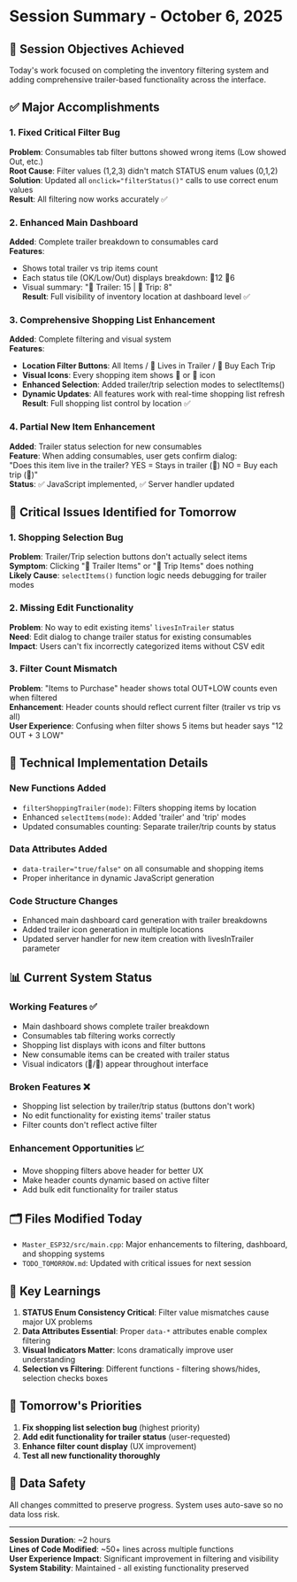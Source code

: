 # Session Summary - October 6, 2025

## 🎯 **Session Objectives Achieved**
Today's work focused on completing the inventory filtering system and adding comprehensive trailer-based functionality across the interface.

## ✅ **Major Accomplishments**

### 1. **Fixed Critical Filter Bug** 
**Problem**: Consumables tab filter buttons showed wrong items (Low showed Out, etc.)  
**Root Cause**: Filter values (1,2,3) didn't match STATUS enum values (0,1,2)  
**Solution**: Updated all `onclick="filterStatus()"` calls to use correct enum values  
**Result**: All filtering now works accurately ✅

### 2. **Enhanced Main Dashboard** 
**Added**: Complete trailer breakdown to consumables card  
**Features**: 
- Shows total trailer vs trip items count
- Each status tile (OK/Low/Out) displays breakdown: 🚛12 🛒6
- Visual summary: "🚚 Trailer: 15 | 🛒 Trip: 8"  
**Result**: Full visibility of inventory location at dashboard level ✅

### 3. **Comprehensive Shopping List Enhancement**
**Added**: Complete filtering and visual system  
**Features**:
- **Location Filter Buttons**: All Items / 🚚 Lives in Trailer / 🛒 Buy Each Trip
- **Visual Icons**: Every shopping item shows 🚛 or 🛒 icon
- **Enhanced Selection**: Added trailer/trip selection modes to selectItems()
- **Dynamic Updates**: All features work with real-time shopping list refresh  
**Result**: Full shopping list control by location ✅

### 4. **Partial New Item Enhancement**
**Added**: Trailer status selection for new consumables  
**Feature**: When adding consumables, user gets confirm dialog:  
"Does this item live in the trailer? YES = Stays in trailer (🚚) NO = Buy each trip (🛒)"  
**Status**: ✅ JavaScript implemented, ✅ Server handler updated  

## 🚨 **Critical Issues Identified for Tomorrow**

### 1. **Shopping Selection Bug** 
**Problem**: Trailer/Trip selection buttons don't actually select items  
**Symptom**: Clicking "🚚 Trailer Items" or "🛒 Trip Items" does nothing  
**Likely Cause**: `selectItems()` function logic needs debugging for trailer modes  

### 2. **Missing Edit Functionality**
**Problem**: No way to edit existing items' `livesInTrailer` status  
**Need**: Edit dialog to change trailer status for existing consumables  
**Impact**: Users can't fix incorrectly categorized items without CSV edit  

### 3. **Filter Count Mismatch**
**Problem**: "Items to Purchase" header shows total OUT+LOW counts even when filtered  
**Enhancement**: Header counts should reflect current filter (trailer vs trip vs all)  
**User Experience**: Confusing when filter shows 5 items but header says "12 OUT + 3 LOW"  

## 🔧 **Technical Implementation Details**

### **New Functions Added**
- `filterShoppingTrailer(mode)`: Filters shopping items by location
- Enhanced `selectItems(mode)`: Added 'trailer' and 'trip' modes  
- Updated consumables counting: Separate trailer/trip counts by status

### **Data Attributes Added**
- `data-trailer="true/false"` on all consumable and shopping items
- Proper inheritance in dynamic JavaScript generation

### **Code Structure Changes**
- Enhanced main dashboard card generation with trailer breakdowns
- Added trailer icon generation in multiple locations
- Updated server handler for new item creation with livesInTrailer parameter

## 📊 **Current System Status**

### **Working Features** ✅
- Main dashboard shows complete trailer breakdown  
- Consumables tab filtering works correctly
- Shopping list displays with icons and filter buttons  
- New consumable items can be created with trailer status
- Visual indicators (🚛/🛒) appear throughout interface

### **Broken Features** ❌  
- Shopping list selection by trailer/trip status (buttons don't work)
- No edit functionality for existing items' trailer status
- Filter counts don't reflect active filter

### **Enhancement Opportunities** 📈
- Move shopping filters above header for better UX
- Make header counts dynamic based on active filter
- Add bulk edit functionality for trailer status

## 🗂️ **Files Modified Today**
- `Master_ESP32/src/main.cpp`: Major enhancements to filtering, dashboard, and shopping systems
- `TODO_TOMORROW.md`: Updated with critical issues for next session

## 🧠 **Key Learnings**

1. **STATUS Enum Consistency Critical**: Filter value mismatches cause major UX problems
2. **Data Attributes Essential**: Proper `data-*` attributes enable complex filtering  
3. **Visual Indicators Matter**: Icons dramatically improve user understanding
4. **Selection vs Filtering**: Different functions - filtering shows/hides, selection checks boxes

## 🎯 **Tomorrow's Priorities**

1. **Fix shopping list selection bug** (highest priority)
2. **Add edit functionality for trailer status** (user-requested) 
3. **Enhance filter count display** (UX improvement)
4. **Test all new functionality thoroughly**

## 💾 **Data Safety**
All changes committed to preserve progress. System uses auto-save so no data loss risk.

---
**Session Duration**: ~2 hours  
**Lines of Code Modified**: ~50+ lines across multiple functions  
**User Experience Impact**: Significant improvement in filtering and visibility  
**System Stability**: Maintained - all existing functionality preserved  